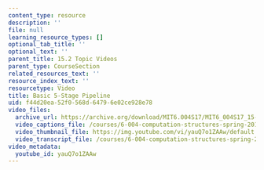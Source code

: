 ```yaml
---
content_type: resource
description: ''
file: null
learning_resource_types: []
optional_tab_title: ''
optional_text: ''
parent_title: 15.2 Topic Videos
parent_type: CourseSection
related_resources_text: ''
resource_index_text: ''
resourcetype: Video
title: Basic 5-Stage Pipeline
uid: f44d20ea-52f0-568d-6479-6e02ce928e78
video_files:
  archive_url: https://archive.org/download/MIT6.004S17/MIT6_004S17_15-02-02_300k.mp4
  video_captions_file: /courses/6-004-computation-structures-spring-2017/d6576853525a5273963614e85de07a61_yauQ7o1ZAAw.vtt
  video_thumbnail_file: https://img.youtube.com/vi/yauQ7o1ZAAw/default.jpg
  video_transcript_file: /courses/6-004-computation-structures-spring-2017/0c6688b0ab5c763828424c94f67873ae_yauQ7o1ZAAw.pdf
video_metadata:
  youtube_id: yauQ7o1ZAAw
---
```

